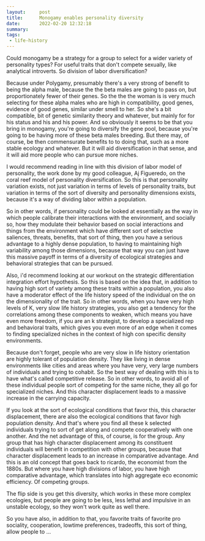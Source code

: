 ```yaml
---
layout:     post
title:      Monogamy enables personality diversity
date:       2022-02-20 12:32:18
summary:    
tags:
 - life-history
---
```


Could monogamy be a strategy for a group to select for a wider variety of personality types? For useful traits that don't compete sexually, like analytical introverts. So division of labor diversification?

Because under Polygamy, presumably there's a very strong of benefit to being the alpha male, because the the beta males are going to pass on, but proportionately fewer of their genes. So the the the woman is is very much selecting for these alpha males who are high in compatibility, good genes, evidence of good genes, similar under smell to her. So she's a bit compatible, bit of genetic similarity theory and whatever, but mainly for for his status and his and his power. And so obviously it seems to be that you bring in monogamy, you're going to diversify the gene pool, because you're going to be having more of these beta males breeding. But there may, of course, be then commensurate benefits to to doing that, such as a more stable ecology and whatever. But it will aid diversification in that sense, and it will aid more people who can pursue more niches. 

I would recommend reading in line with this division of labor model of personality, the work done by my good colleague, Aj Figueredo, on the coral reef model of personality diversification. So this is that personality variation exists, not just variation in terms of levels of personality traits, but variation in terms of the sort of diversity and personality dimensions exists, because it's a way of dividing labor within a population.

So in other words, if personality could be looked at essentially as the way in which people calibrate their interactions with the environment, and socially so, how they modulate their behavior based on social interactions and things from the environment which have different sort of selective saliences, threats, benefits, that sort of thing, then you have a serious advantage to a highly dense population, to having to maintaining high variability among those dimensions, because that way you can just have this massive payoff in terms of a diversity of ecological strategies and behavioral strategies that can be pursued.

Also, i'd recommend looking at our workout on the strategic differentiation integration effort hypothesis. So this is based on the idea that, in addition to having high sort of variety among these traits within a population, you also have a moderator effect of the life history speed of the individual on the on the dimensionality of the trait. So in other words, when you have very high levels of K, very slow life history strategies, you also get a tendency for the correlations among these components to weaken, which means you have even more freedom, if you are an k strategist, to develop a specialized rep and behavioral traits, which gives you even more of an edge when it comes to finding specialized niches in the context of high con specific density environments.

Because don't forget, people who are very slow in life history orientation are highly tolerant of population density. They like living in dense environments like cities and areas where you have very, very large numbers of individuals and trying to cohabit. So the best way of dealing with this is to have what's called competitive release. So in other words, to avoid all of these individual people sort of competing for the same niche, they all go for specialized niches. And this character displacement leads to a massive increase in the carrying capacity.

If you look at the sort of ecological conditions that favor this, this character displacement, there are also the ecological conditions that favor high population density. And that's where you find all these k selected individuals trying to sort of get along and compete cooperatively with one another. And the net advantage of this, of course, is for the group. Any group that has high character displacement among its constituent individuals will benefit in competition with other groups, because that character displacement leads to an increase in comparative advantage. And this is an old concept that goes back to ricardo, the economist from the 1880s. But where you have high divisions of labor, you have high comparative advantage, which translates into high aggregate eco economic efficiency. Of competing groups. 

The flip side is you get this diversity, which works in these more complex ecologies, but people are going to be less, less lethal and impulsive in an unstable ecology, so they won't work quite as well there. 

So you have also, in addition to that, you favorite traits of favorite pro sociality, cooperation, lowtime preferences, tradeoffs, this sort of thing, allow people to ...